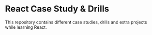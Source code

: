 React Case Study & Drills
============================
This repository contains different case studies, drills and extra projects while learning React.